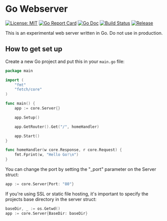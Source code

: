 # Go Webserver

[![License: MIT](https://img.shields.io/badge/License-MIT-yellow.svg)](https://opensource.org/licenses/MIT)
[![Go Report Card](https://goreportcard.com/badge/github.com/fetchweb/fetch)](https://goreportcard.com/report/github.com/fetchweb/fetch)
[![Go Doc](https://img.shields.io/badge/godoc-reference-blue.svg?style=flat-square)](https://godoc.org/github.com/fetchweb/fetch)
[![Build Status](https://travis-ci.org/FetchWeb/Fetch.svg?branch=master)](https://travis-ci.org/FetchWeb/Fetch)
[![Release](https://img.shields.io/github/release/golang-standards/project-layout.svg?style=flat-square)](https://github.com/FetchWeb/Fetch/releases/tag/v0.1.0)

This is an experimental web server written in Go. Do not use in production.

## How to get set up

Create a new Go project and put this in your `main.go` file:

```go
package main

import (
	"fmt"
	"fetch/core"
)

func main() {
	app := core.Server{}

	app.Setup()

	app.GetRouter().Get("/", homeHandler)

	app.Start()
}

func homeHandler(w core.Response, r core.Request) {
	fmt.Fprint(w, "Hello Go!\n")
}
```

You can change the port by setting the "_port" parameter on the Server struct:
```go
app := core.Server{Port: "80"}
```

If you're using SSL or static file hosting, it's important to specify the projects base directory in the server struct:
```go
baseDir, _ := os.Getwd()
app := core.Server{BaseDir: baseDir}
```
